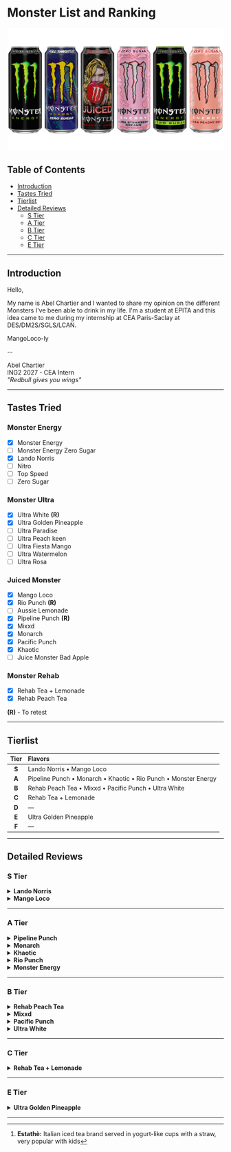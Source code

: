 # Monster List and Ranking

![Monsters](./assets/monsters.png)

## Table of Contents

- [Introduction](#introduction)
- [Tastes Tried](#tastes-tried)
- [Tierlist](#tierlist)
- [Detailed Reviews](#detailed-reviews)
  - [S Tier](#s-tier)
  - [A Tier](#a-tier)
  - [B Tier](#b-tier)
  - [C Tier](#c-tier)
  - [E Tier](#e-tier)

---

## Introduction

Hello,

My name is Abel Chartier and I wanted to share my opinion on the
different Monsters I've been able to drink in my life. I'm a student
at EPITA and this idea came to me during my internship at CEA
Paris-Saclay at DES/DM2S/SGLS/LCAN.

MangoLoco-ly

--

Abel Chartier  
ING2 2027 - CEA Intern  
_"Redbull gives you wings"_

---

## Tastes Tried

### Monster Energy

- [x] Monster Energy
- [ ] Monster Energy Zero Sugar
- [x] Lando Norris
- [ ] Nitro
- [ ] Top Speed
- [ ] Zero Sugar

### Monster Ultra

- [x] Ultra White **(R)**
- [x] Ultra Golden Pineapple
- [ ] Ultra Paradise
- [ ] Ultra Peach keen
- [ ] Ultra Fiesta Mango
- [ ] Ultra Watermelon
- [ ] Ultra Rosa

### Juiced Monster

- [x] Mango Loco
- [x] Rio Punch **(R)**
- [ ] Aussie Lemonade
- [x] Pipeline Punch **(R)**
- [x] Mixxd
- [x] Monarch
- [x] Pacific Punch
- [x] Khaotic
- [ ] Juice Monster Bad Apple

### Monster Rehab

- [x] Rehab Tea + Lemonade
- [x] Rehab Peach Tea

**(R)** - To retest

---

## Tierlist

| Tier  | Flavors                                               |
| :---: | :---------------------------------------------------- |
| **S** | Lando Norris • Mango Loco                             |
| **A** | Pipeline Punch • Monarch • Khaotic • Rio Punch • Monster Energy           |
| **B** | Rehab Peach Tea • Mixxd • Pacific Punch • Ultra White |
| **C** | Rehab Tea + Lemonade                                  |
| **D** | —                                                     |
| **E** | Ultra Golden Pineapple                                |
| **F** | —                                                     |

---

## Detailed Reviews

### S Tier

<details>
<summary><b>Lando Norris</b></summary>

> Refreshing melon and yuzu flavor. Good taste for a zero-sugar drink
> with minimal artificial sweetener taste.

**Pros:**

- Nice melon flavor
- Doesn't feel as heavy as regular energy drinks

**Cons:**

- Slight aspartame aftertaste

Why **S** ?: I love melon and it is not too sweet. Legit perfect
for me.

</details>

<details>
<summary><b>Mango Loco</b></summary>

> Classic tropical taste similar to Oasis. Very easy to drink.

**Pros:**

- Familiar Oasis-like flavor
- Goes down easily

**Cons:**

- Very sweet, can be overwhelming

Why **S** ?: Best at it's job, easy to drink and a grat boost.

</details>

---

### A Tier

<details>
<summary><b>Pipeline Punch</b></summary>

> _To be retested_

Why **A** ?: It was good in my memory but will be subjected to a more thorough
evaluation soon.

</details>

<details>
<summary><b>Monarch</b></summary>

> Good amount of sweetness and a simple and refreshing nectarine taste. A good monster overall.

Pros:

- Sweet but not too much

Cons:

- Doesnt have much impact when you drink it

Why **A** ?: A nice taste but not my favorite. Doesn't really feel like a 
monster to me even tho I can feel the cafeine effect.

</details>

<details>
<summary><b>Khaotic</b></summary>

> Good amount of sweetness and simple orange taste. A good monster overall.

Pros:

- Sweet but not too much

Cons:

- Not the most interesting taste

Why **A** ?: Ok taste in a simple to drink monster. Nothing crazy but 
definitly one I could drink on a regular basis.

</details>

<details>
<summary><b>Rio Punch</b></summary>

> _To be retested_

Why **A** ?: It was good in my memory but will be subjected to a more thorough
evaluation soon.

</details>

<details>
<summary><b>Monster Energy</b></summary>

> Strong, bitter taste that wakes you up well.

**Pros:**

- Bold, punchy flavor

**Cons:**

- Strong bitterness, can be hard to finish

Why **A** ?: The original one ! The taste is really what you would like for an
unflavored energy drink, it feels really boosting.

</details>

---

### B Tier

<details>
<summary><b>Rehab Peach Tea</b></summary>

> Decent Monster, nothing special. Tastes like iced tea at first then
> sugar-free energy drink aftertaste. Pretty average.

**Pros:**

- Refreshing
- Reminds me of Estathè[^1]

**Cons:**

- Noticeable aspartame taste

Why **B** ?: I really liked it the first time but it doesn't really feel like
an energy drink, plus I really don't like the taste of artificial sweeteners.

</details>

<details>
<summary><b>Mixxd</b></summary>

> Supposed to be tropical fruit but has an unusual financier-like
> taste. Still quite good.

**Pros:**

- Sweet and smooth
- Easy to drink
- Interesting flavor

**Cons:**

- Too sweet
- Not what you'd expect from a tropical Monster

Why **B** ?: Too sweet and not the best taste ever even tho it's ok and original.

</details>

<details>
<summary><b>Pacific Punch</b></summary>

> Halfway through between the MangoLoco and the Mixxd (Oasis taste with an
> aftertaste of financier), it is a bit too sweet and lack a strong identity.

**Pros:**

- Resemble two really great monsters

**Cons:**

- Too sweet
- No strong identity

Why **B** ?: It taste the same as the Mixxd with less sugar, but with a less
interesting taste so it evens out.

</details>

<details>
<summary><b>Ultra White</b></summary>

> Strong, somewhat chemical taste with heavy aspartame aftertaste.

**Pros:**

- Not too sweet

**Cons:**

- Aspartame flavor
- Odd taste

Why **B** ?: It feels too fake, I can't link the taste to anything I know.
Plus aspartame is my ops ngl.

</details>

---

### C Tier

<details>
<summary><b>Rehab Tea + Lemonade</b></summary>

> Like the Rehab Peach Tea but lemon flavored and without the
> nostalgic appeal.

**Pros:**

- Refreshing

**Cons:**

- Strong aspartame taste

Why **C** ?: I'm not a fan of both Rehab monster but this one fells worth than
the other so it is bellow. It has the same weak point as the Peach Tea and lost
the nostalgia point I gave to the later.

</details>

---

### E Tier

<details>
<summary><b>Ultra Golden Pineapple</b></summary>

> Tastes like bad medicine (pineapple fizzy tablets). Barely any real
> pineapple flavor.

**Pros:**

- It's still a Monster

**Cons:**

- Bad taste

Why **E** ?: I really hated it. Ananas isn't a fruit I would like in a
carbonated beverage to begin with and I now know why. Really not for me.

</details>

---

[^1]:
    **Estathè:** Italian iced tea brand served in yogurt-like cups
    with a straw, very popular with kids

